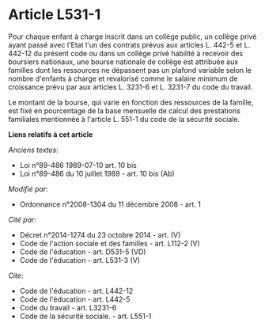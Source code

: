 # Article L531-1

Pour chaque enfant à charge inscrit dans un collège public, un collège privé ayant passé avec l'Etat l'un des contrats prévus
aux articles L. 442-5 et L. 442-12 du présent code ou dans un collège privé habilité à recevoir des boursiers nationaux, une
bourse nationale de collège est attribuée aux familles dont les ressources ne dépassent pas un plafond variable selon le
nombre d'enfants à charge et revalorisé comme le salaire minimum de croissance prévu par aux articles L. 3231-6 et L. 3231-7
du code du travail. 

Le montant de la bourse, qui varie en fonction des ressources de la famille, est fixé en pourcentage de la base mensuelle de
calcul des prestations familiales mentionnée à l'article L. 551-1 du code de la sécurité sociale.

**Liens relatifs à cet article**

_Anciens textes_:

  - Loi n°89-486 1989-07-10 art. 10 bis
  - Loi n°89-486 du 10 juillet 1989 - art. 10 bis (Ab)

_Modifié par_:

  - Ordonnance n°2008-1304 du 11 décembre 2008 - art. 1

_Cité par_:

  - Décret n°2014-1274 du 23 octobre 2014 - art. (V)
  - Code de l'action sociale et des familles - art. L112-2 (V)
  - Code de l'éducation - art. D531-5 (VD)
  - Code de l'éducation - art. L531-3 (V)

_Cite_:

  - Code de l'éducation - art. L442-12
  - Code de l'éducation - art. L442-5
  - Code du travail - art. L3231-6
  - Code de la sécurité sociale. - art. L551-1
